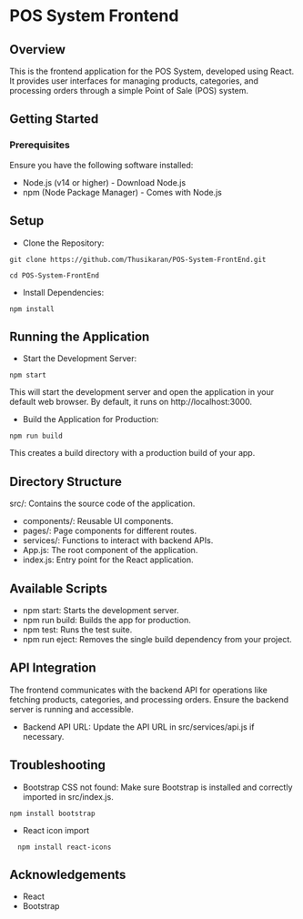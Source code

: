# POS System Frontend
## Overview
This is the frontend application for the POS System, developed using React. It provides user interfaces for managing products, categories, and processing orders through a simple Point of Sale (POS) system.

## Getting Started
### Prerequisites
Ensure you have the following software installed:

- Node.js (v14 or higher) - Download Node.js
- npm (Node Package Manager) - Comes with Node.js
## Setup
- Clone the Repository:
```
git clone https://github.com/Thusikaran/POS-System-FrontEnd.git
```
```
cd POS-System-FrontEnd
```
- Install Dependencies:
```
npm install
```
## Running the Application
- Start the Development Server:

```
npm start
```
This will start the development server and open the application in your default web browser. By default, it runs on http://localhost:3000.

- Build the Application for Production:
```
npm run build
```
This creates a build directory with a production build of your app.

## Directory Structure
src/: Contains the source code of the application.
-  components/: Reusable UI components.
-  pages/: Page components for different routes.
- services/: Functions to interact with backend APIs.
- App.js: The root component of the application.
- index.js: Entry point for the React application.
## Available Scripts
- npm start: Starts the development server.
- npm run build: Builds the app for production.
- npm test: Runs the test suite.
- npm run eject: Removes the single build dependency from your project.
## API Integration
The frontend communicates with the backend API for operations like fetching products, categories, and processing orders. Ensure the backend server is running and accessible.

- Backend API URL: Update the API URL in src/services/api.js if necessary.


## Troubleshooting
- Bootstrap CSS not found: Make sure Bootstrap is installed and correctly imported in src/index.js.
```
npm install bootstrap
```
- React icon import
```
  npm install react-icons
```


## Acknowledgements
- React
- Bootstrap
